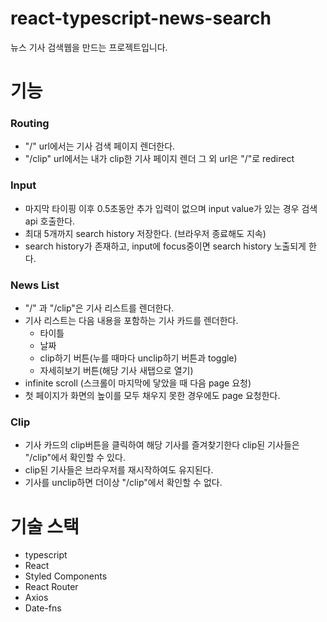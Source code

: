 # react-typescript-news-search
뉴스 기사 검색웹을 만드는 프로젝트입니다.

# 기능
### Routing
- "/" url에서는 기사 검색 페이지 렌더한다.
- "/clip" url에서는 내가 clip한 기사 페이지 렌더 그 외 url은 "/"로 redirect

### Input
- 마지막 타이핑 이후 0.5초동안 추가 입력이 없으며 input value가 있는 경우 검색 api 호출한다.
- 최대 5개까지 search history 저장한다. (브라우저 종료해도 지속)
- search history가 존재하고, input에 focus중이면 search history 노출되게 한다.

### News List
- "/" 과 "/clip"은 기사 리스트를 렌더한다.
- 기사 리스트는 다음 내용을 포함하는 기사 카드를 렌더한다.
  - 타이틀
  - 날짜
  - clip하기 버튼(누를 때마다 unclip하기 버튼과 toggle)
  - 자세히보기 버튼(해당 기사 새탭으로 열기)
- infinite scroll (스크롤이 마지막에 닿았을 때 다음 page 요청)
- 첫 페이지가 화면의 높이를 모두 채우지 못한 경우에도 page 요청한다.

### Clip
- 기사 카드의 clip버튼을 클릭하여 해당 기사를 즐겨찾기한다 clip된 기사들은 "/clip"에서 확인할 수 있다.
- clip된 기사들은 브라우저를 재시작하여도 유지된다.
- 기사를 unclip하면 더이상 "/clip"에서 확인할 수 없다.

# 기술 스택
- typescript
- React
- Styled Components
- React Router
- Axios
- Date-fns
